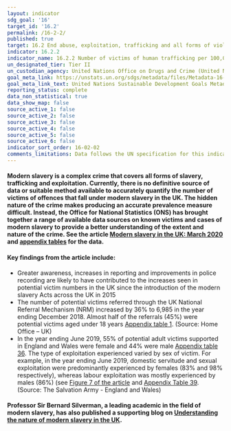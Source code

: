 ```yaml
---
layout: indicator
sdg_goal: '16'
target_id: '16.2'
permalink: /16-2-2/
published: true
target: 16.2 End abuse, exploitation, trafficking and all forms of violence against and torture of children
indicator: 16.2.2
indicator_name: 16.2.2 Number of victims of human trafficking per 100,000 population, by sex, age and form of exploitation
un_designated_tier: Tier II
un_custodian_agency: United Nations Office on Drugs and Crime (United Nations Office for Disarmament Affairs (UNODC))
goal_meta_link: https://unstats.un.org/sdgs/metadata/files/Metadata-16-02-02.pdf
goal_meta_link_text: United Nations Sustainable Development Goals Metadata (PDF 215 KB)
reporting_status: complete
data_non_statistical: true
data_show_map: false
source_active_1: false
source_active_2: false
source_active_3: false
source_active_4: false
source_active_5: false
source_active_6: false
indicator_sort_order: 16-02-02
comments_limitations: Data follows the UN specification for this indicator. This indicator has been identified in collaboration with topic experts.
---
```

#### Modern slavery is a complex crime that covers all forms of slavery, trafficking and exploitation. Currently, there is no definitive source of data or suitable method available to accurately quantify the number of victims of offences that fall under modern slavery in the UK. The hidden nature of the crime makes producing an accurate prevalence measure difficult. Instead, the Office for National Statistics (ONS) has brought together a range of available data sources on known victims and cases of modern slavery to provide a better understanding of the extent and nature of the crime. See the article [Modern slavery in the UK: March 2020](https://www.ons.gov.uk/peoplepopulationandcommunity/crimeandjustice/articles/modernslaveryintheuk/march2020) and [appendix tables](https://www.ons.gov.uk/peoplepopulationandcommunity/crimeandjustice/datasets/modernslaveryintheukappendixtables) for the data.

#### Key findings from the article include: 
* Greater awareness, increases in reporting and improvements in police recording are likely to have contributed to the increases seen in potential victim numbers in the UK since the introduction of the modern slavery Acts across the UK in 2015
* The number of potential victims referred through the UK National Referral Mechanism (NRM) increased by 36% to 6,985 in the year ending December 2018. Almost half of the referrals (45%) were potential victims aged under 18 years [Appendix table 1](https://www.ons.gov.uk/peoplepopulationandcommunity/crimeandjustice/datasets/modernslaveryintheukappendixtables). (Source: Home Office – UK)
* In the year ending June 2019, 55% of potential adult victims supported in England and Wales were female and 44% were male [Appendix table 36](https://www.ons.gov.uk/peoplepopulationandcommunity/crimeandjustice/datasets/modernslaveryintheukappendixtables). The type of exploitation experienced varied by sex of victim. For example, in the year ending June 2019, domestic servitude and sexual exploitation were predominantly experienced by females (83% and 98% respectively), whereas labour exploitation was mostly experienced by males (86%) (see [Figure 7 of the article](https://www.ons.gov.uk/peoplepopulationandcommunity/crimeandjustice/articles/modernslaveryintheuk/march2020) and [Appendix Table 39](https://www.ons.gov.uk/peoplepopulationandcommunity/crimeandjustice/datasets/modernslaveryintheukappendixtables). (Source: The Salvation Army - England and Wales) 

#### Professor Sir Bernard Silverman, a leading academic in the field of modern slavery, has also published a supporting blog on [Understanding the nature of modern slavery in the UK](https://blog.ons.gov.uk/2020/03/26/understanding-the-nature-of-modern-slavery-in-the-uk/).<br><br>